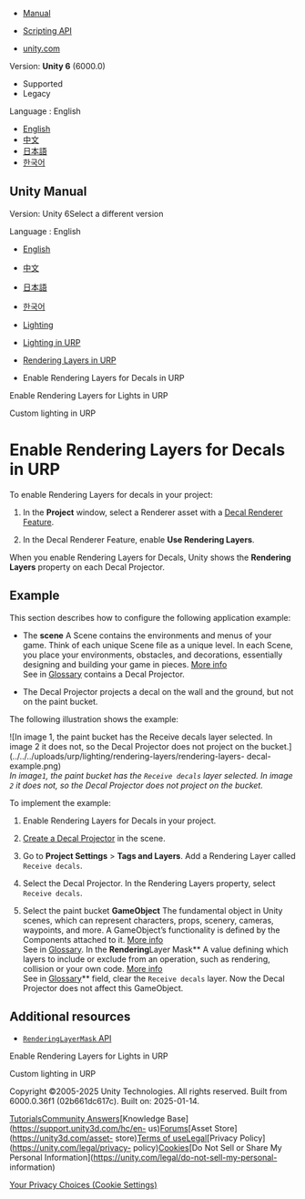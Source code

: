 [](https://docs.unity3d.com)

  * [Manual](../Manual/index.html)
  * [Scripting API](../ScriptReference/index.html)

  * [unity.com](https://unity.com/)

Version: **Unity 6** (6000.0)

  * Supported
  * Legacy

Language : English

  * [English](/Manual/urp/features/rendering-layers-decals.html)
  * [中文](/cn/current/Manual/urp/features/rendering-layers-decals.html)
  * [日本語](/ja/current/Manual/urp/features/rendering-layers-decals.html)
  * [한국어](/kr/current/Manual/urp/features/rendering-layers-decals.html)

[](https://docs.unity3d.com)

## Unity Manual

Version: Unity 6Select a different version

Language : English

  * [English](/Manual/urp/features/rendering-layers-decals.html)
  * [中文](/cn/current/Manual/urp/features/rendering-layers-decals.html)
  * [日本語](/ja/current/Manual/urp/features/rendering-layers-decals.html)
  * [한국어](/kr/current/Manual/urp/features/rendering-layers-decals.html)

  * [Lighting](../../LightingOverview.html)
  * [Lighting in URP](../../urp/lighting-landing.html)
  * [Rendering Layers in URP](../../urp/features/rendering-layers.html)
  * Enable Rendering Layers for Decals in URP

[](../../urp/features/rendering-layers-lights.html)

Enable Rendering Layers for Lights in URP

[](../../urp/lighting/custom-lighting-landing.html)

Custom lighting in URP

# Enable Rendering Layers for Decals in URP

To enable Rendering Layers for decals in your project:

  1. In the **Project** window, select a Renderer asset with a [Decal Renderer Feature](../renderer-feature-decal.html).

  2. In the Decal Renderer Feature, enable **Use Rendering Layers**.

When you enable Rendering Layers for Decals, Unity shows the **Rendering
Layers** property on each Decal Projector.

## Example

This section describes how to configure the following application example:

  * The **scene** A Scene contains the environments and menus of your game. Think of each unique Scene file as a unique level. In each Scene, you place your environments, obstacles, and decorations, essentially designing and building your game in pieces. [More info](../../CreatingScenes.html)  
See in [Glossary](../../Glossary.html#Scene) contains a Decal Projector.

  * The Decal Projector projects a decal on the wall and the ground, but not on the paint bucket.

The following illustration shows the example:

![In image 1, the paint bucket has the Receive decals layer selected. In image
2 it does not, so the Decal Projector does not project on the
bucket.](../../../uploads/urp/lighting/rendering-layers/rendering-layers-
decal-example.png)  
_In image`1`, the paint bucket has the `Receive decals` layer selected. In
image `2` it does not, so the Decal Projector does not project on the bucket._

To implement the example:

  1. Enable Rendering Layers for Decals in your project.

  2. [Create a Decal Projector](../renderer-feature-decal-create.html) in the scene.

  3. Go to **Project Settings** > **Tags and Layers**. Add a Rendering Layer called `Receive decals`.

  4. Select the Decal Projector. In the Rendering Layers property, select `Receive decals`.

  5. Select the paint bucket **GameObject** The fundamental object in Unity scenes, which can represent characters, props, scenery, cameras, waypoints, and more. A GameObject’s functionality is defined by the Components attached to it. [More info](../../class-GameObject.html)  
See in [Glossary](../../Glossary.html#GameObject). In the **Rendering**Layer
Mask** A value defining which layers to include or exclude from an operation,
such as rendering, collision or your own code. [More info](../../Layers.html)  
See in [Glossary](../../Glossary.html#LayerMask)** field, clear the `Receive
decals` layer. Now the Decal Projector does not affect this GameObject.

## Additional resources

  * [`RenderingLayerMask` API](../../../ScriptReference/RenderingLayerMask.html)

[](../../urp/features/rendering-layers-lights.html)

Enable Rendering Layers for Lights in URP

[](../../urp/lighting/custom-lighting-landing.html)

Custom lighting in URP

Copyright ©2005-2025 Unity Technologies. All rights reserved. Built from
6000.0.36f1 (02b661dc617c). Built on: 2025-01-14.

[Tutorials](https://learn.unity.com/)[Community
Answers](https://answers.unity3d.com)[Knowledge
Base](https://support.unity3d.com/hc/en-
us)[Forums](https://forum.unity3d.com)[Asset Store](https://unity3d.com/asset-
store)[Terms of
use](https://docs.unity3d.com/Manual/TermsOfUse.html)[Legal](https://unity.com/legal)[Privacy
Policy](https://unity.com/legal/privacy-
policy)[Cookies](https://unity.com/legal/cookie-policy)[Do Not Sell or Share
My Personal Information](https://unity.com/legal/do-not-sell-my-personal-
information)

[Your Privacy Choices (Cookie Settings)](javascript:void\(0\);)

